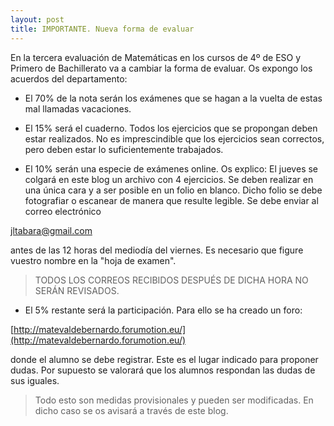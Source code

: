 ```yaml
---
layout: post
title: IMPORTANTE. Nueva forma de evaluar
---
```


En la tercera evaluación de Matemáticas en los cursos de 4º de ESO y Primero de Bachillerato va a cambiar la forma de evaluar. Os expongo los acuerdos del departamento:

- El 70% de la nota serán los exámenes que se hagan a la vuelta de estas mal llamadas vacaciones.

- El 15% será el cuaderno. Todos los ejercicios que se propongan deben estar realizados. No es imprescindible que los ejercicios sean correctos, pero deben estar lo suficientemente trabajados.

- El 10% serán una especie de exámenes online. Os explico: El jueves se colgará en este blog un archivo con 4 ejercicios. Se deben realizar en una única cara y a ser posible en un folio en blanco. Dicho folio se debe fotografiar o escanear de manera que resulte legible. Se debe enviar al correo electrónico

[jltabara@gmail.com](jltabara@gmail.com)

antes de las 12 horas del mediodía del viernes. Es necesario que figure vuestro nombre en la "hoja de examen".

> TODOS LOS CORREOS RECIBIDOS DESPUÉS DE DICHA HORA NO SERÁN REVISADOS.

- El 5% restante será la participación. Para ello se ha creado un foro:

[http://matevaldebernardo.forumotion.eu/](http://matevaldebernardo.forumotion.eu/)

donde el alumno se debe registrar. Este es el lugar indicado para proponer dudas. Por supuesto se valorará que los alumnos respondan las dudas de sus iguales.

> Todo esto son medidas provisionales y pueden ser modificadas. En dicho caso se os avisará a través de este blog.
[]()